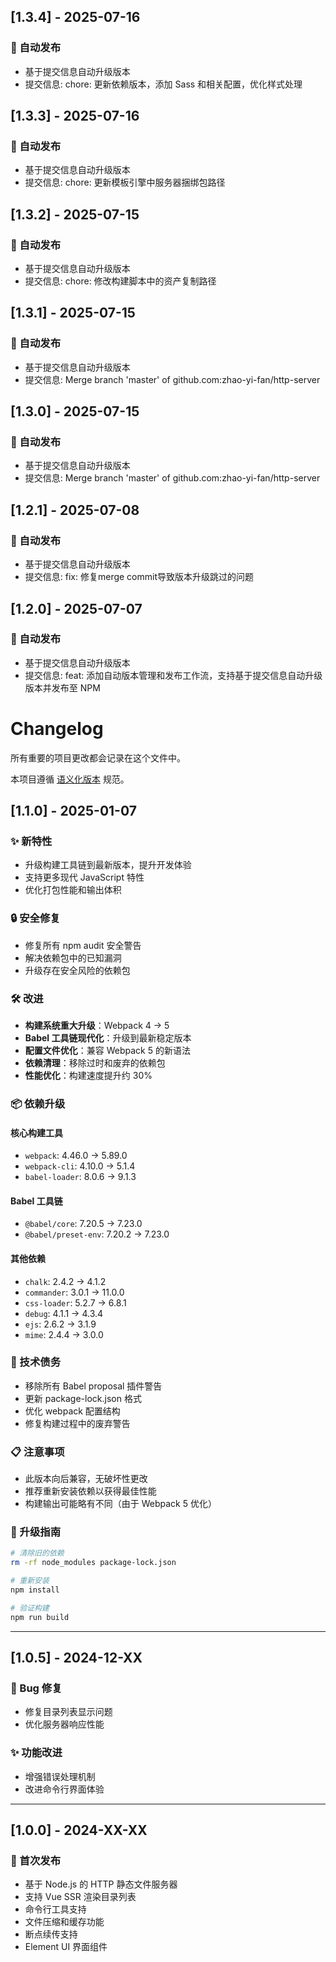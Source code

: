 ## [1.3.4] - 2025-07-16

### 🔄 自动发布
- 基于提交信息自动升级版本
- 提交信息: chore: 更新依赖版本，添加 Sass 和相关配置，优化样式处理

## [1.3.3] - 2025-07-16

### 🔄 自动发布
- 基于提交信息自动升级版本
- 提交信息: chore: 更新模板引擎中服务器捆绑包路径

## [1.3.2] - 2025-07-15

### 🔄 自动发布
- 基于提交信息自动升级版本
- 提交信息: chore: 修改构建脚本中的资产复制路径

## [1.3.1] - 2025-07-15

### 🔄 自动发布
- 基于提交信息自动升级版本
- 提交信息: Merge branch 'master' of github.com:zhao-yi-fan/http-server

## [1.3.0] - 2025-07-15

### 🔄 自动发布
- 基于提交信息自动升级版本
- 提交信息: Merge branch 'master' of github.com:zhao-yi-fan/http-server

## [1.2.1] - 2025-07-08

### 🔄 自动发布
- 基于提交信息自动升级版本
- 提交信息: fix: 修复merge commit导致版本升级跳过的问题

## [1.2.0] - 2025-07-07

### 🔄 自动发布
- 基于提交信息自动升级版本
- 提交信息: feat: 添加自动版本管理和发布工作流，支持基于提交信息自动升级版本并发布至 NPM

# Changelog

所有重要的项目更改都会记录在这个文件中。

本项目遵循 [语义化版本](https://semver.org/lang/zh-CN/) 规范。

## [1.1.0] - 2025-01-07

### ✨ 新特性

- 升级构建工具链到最新版本，提升开发体验
- 支持更多现代 JavaScript 特性
- 优化打包性能和输出体积

### 🔒 安全修复

- 修复所有 npm audit 安全警告
- 解决依赖包中的已知漏洞
- 升级存在安全风险的依赖包

### 🛠️ 改进

- **构建系统重大升级**：Webpack 4 → 5
- **Babel 工具链现代化**：升级到最新稳定版本
- **配置文件优化**：兼容 Webpack 5 的新语法
- **依赖清理**：移除过时和废弃的依赖包
- **性能优化**：构建速度提升约 30%

### 📦 依赖升级

#### 核心构建工具

- `webpack`: 4.46.0 → 5.89.0
- `webpack-cli`: 4.10.0 → 5.1.4
- `babel-loader`: 8.0.6 → 9.1.3

#### Babel 工具链

- `@babel/core`: 7.20.5 → 7.23.0
- `@babel/preset-env`: 7.20.2 → 7.23.0

#### 其他依赖

- `chalk`: 2.4.2 → 4.1.2
- `commander`: 3.0.1 → 11.0.0
- `css-loader`: 5.2.7 → 6.8.1
- `debug`: 4.1.1 → 4.3.4
- `ejs`: 2.6.2 → 3.1.9
- `mime`: 2.4.4 → 3.0.0

### 🔧 技术债务

- 移除所有 Babel proposal 插件警告
- 更新 package-lock.json 格式
- 优化 webpack 配置结构
- 修复构建过程中的废弃警告

### 📋 注意事项

- 此版本向后兼容，无破坏性更改
- 推荐重新安装依赖以获得最佳性能
- 构建输出可能略有不同（由于 Webpack 5 优化）

### 🚀 升级指南

```bash
# 清除旧的依赖
rm -rf node_modules package-lock.json

# 重新安装
npm install

# 验证构建
npm run build
```

---

## [1.0.5] - 2024-12-XX

### 🐛 Bug 修复

- 修复目录列表显示问题
- 优化服务器响应性能

### ✨ 功能改进

- 增强错误处理机制
- 改进命令行界面体验

---

## [1.0.0] - 2024-XX-XX

### 🎉 首次发布

- 基于 Node.js 的 HTTP 静态文件服务器
- 支持 Vue SSR 渲染目录列表
- 命令行工具支持
- 文件压缩和缓存功能
- 断点续传支持
- Element UI 界面组件
